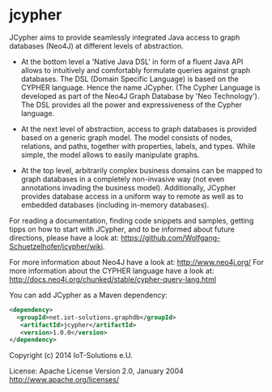jcypher
=======

JCypher aims to provide seamlessly integrated Java access to graph databases (Neo4J) at different levels of abstraction.

- At the bottom level a 'Native Java DSL' in form of a fluent Java API allows to intuitively and comfortably formulate queries against graph databases.
   The DSL (Domain Specific Language) is based on the CYPHER language. Hence the name JCypher.
   (The Cypher Language is developed as part of the Neo4J Graph Database by 'Neo Technology').
   The DSL provides all the power and expressiveness of the Cypher language.

- At the next level of abstraction, access to graph databases is provided based on a generic graph model.
   The model consists of nodes, relations, and paths, together with properties, labels, and types. While simple, the model allows to easily manipulate graphs.

- At the top level, arbitrarily complex business domains can be mapped to graph databases in a completely non-invasive way (not even annotations invading the business model).
   Additionally, JCypher provides database access in a uniform way to remote as well as to embedded databases (including in-memory databases).

For reading a documentation, finding code snippets and samples, getting tipps on how to start with JCypher, and to be informed about future directions,
please have a look at: https://github.com/Wolfgang-Schuetzelhofer/jcypher/wiki.

For more information about Neo4J have a look at: http://www.neo4j.org/
For more information about the CYPHER language have a look at: http://docs.neo4j.org/chunked/stable/cypher-query-lang.html

You can add JCypher as a Maven dependency:

```xml
<dependency>
  <groupId>net.iot-solutions.graphdb</groupId>
   <artifactId>jcypher</artifactId>
   <version>1.0.0</version>
</dependency>
```

Copyright (c) 2014 IoT-Solutions e.U.

License:
								Apache License
                           Version 2.0, January 2004
                        http://www.apache.org/licenses/